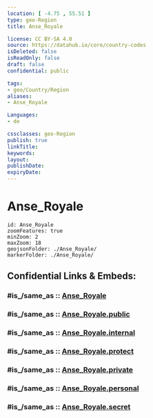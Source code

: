 ```yaml
---
location: [ -4.75 , 55.51 ] 
type: geo-Region
title: Anse_Royale

license: CC BY-SA 4.0
source: https://datahub.io/core/country-codes
isDeleted: false
isReadOnly: false
draft: false
confidential: public

tags:
- geo/Country/Region
aliases:
- Anse_Royale

Languages:
- de

cssclasses: geo-Region
publish: true
linkTitle: 
keywords: 
layout: 
publishDate: 
expiryDate: 
---
```


# Anse_Royale

```leaflet
id: Anse_Royale
zoomFeatures: true 
minZoom: 2 
maxZoom: 18
geojsonFolder: ./Anse_Royale/
markerFolder: ./Anse_Royale/
```


## Confidential Links & Embeds: 

### #is_/same_as :: [Anse_Royale](/_Standards/Earth/Continent/Africa/Africa~East/Seychelles/Regions~Seychelles/Anse_Royale.md) 

### #is_/same_as :: [Anse_Royale.public](/_public/Earth/Continent/Africa/Africa~East/Seychelles/Regions~Seychelles/Anse_Royale.public.md) 

### #is_/same_as :: [Anse_Royale.internal](/_internal/Earth/Continent/Africa/Africa~East/Seychelles/Regions~Seychelles/Anse_Royale.internal.md) 

### #is_/same_as :: [Anse_Royale.protect](/_protect/Earth/Continent/Africa/Africa~East/Seychelles/Regions~Seychelles/Anse_Royale.protect.md) 

### #is_/same_as :: [Anse_Royale.private](/_private/Earth/Continent/Africa/Africa~East/Seychelles/Regions~Seychelles/Anse_Royale.private.md) 

### #is_/same_as :: [Anse_Royale.personal](/_personal/Earth/Continent/Africa/Africa~East/Seychelles/Regions~Seychelles/Anse_Royale.personal.md) 

### #is_/same_as :: [Anse_Royale.secret](/_secret/Earth/Continent/Africa/Africa~East/Seychelles/Regions~Seychelles/Anse_Royale.secret.md)

